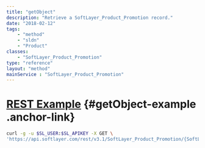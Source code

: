 ```yaml
---
title: "getObject"
description: "Retrieve a SoftLayer_Product_Promotion record."
date: "2018-02-12"
tags:
    - "method"
    - "sldn"
    - "Product"
classes:
    - "SoftLayer_Product_Promotion"
type: "reference"
layout: "method"
mainService : "SoftLayer_Product_Promotion"
---
```


# [REST Example](#getObject-example) <a href="/article/rest/"><i class="fas fa-question"></i></a> {#getObject-example .anchor-link} 
```bash
curl -g -u $SL_USER:$SL_APIKEY -X GET \
'https://api.softlayer.com/rest/v3.1/SoftLayer_Product_Promotion/{SoftLayer_Product_PromotionID}/getObject'
```
